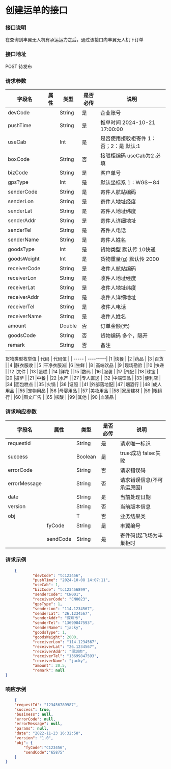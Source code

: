 # 创建运单的接口

### 接口说明

在查询到丰翼无人机有承运运力之后，通过该接口向丰翼无人机下订单

### 接口地址

POST
待发布

### 请求参数

| 字段名       | 属性 | 类型   | 是否必传 | 说明                                    |
| ------------ | ---- | ------ | -------- | --------------------------------------- |
| devCode      |      | String | 是       | 企业账号                                |
| pushTime     |      | String | 是       | 推单时间 2024-10-21 17:00:00            |
| useCab       |      | Int    | 是       | 是否使用接驳柜寄件 1：否；2：是  默认:1 |
| boxCode      |      | String | 否       | 接驳柜编码 useCab为2 必填               |
| bizCode      |      | String | 是       | 客户单号                                |
| gpsType      |      | Int    | 是       | 默认坐标系 1：WGS－84                   |
| senderCode   |      | String | 是       | 寄件人航站编码                          |
| senderLon    |      | String | 是       | 寄件人地址经度                          |
| senderLat    |      | String | 是       | 寄件人地址纬度                          |
| senderAddr   |      | String | 是       | 寄件人详细地址                          |
| senderTel    |      | String | 是       | 寄件人电话                              |
| senderName   |      | String | 是       | 寄件人姓名                              |
| goodsType    |      | Int    | 是       | 货物类型 默认传 10快递                  |
| goodsWeight  |      | Int    | 是       | 货物重量(g) 默认传 2000                 |
| receiverCode |      | String | 是       | 收件人航站编码                          |
| receiverLon  |      | String | 是       | 收件人地址经度                          |
| receiverLat  |      | String | 是       | 收件人地址纬度                          |
| receiverAddr |      | String | 是       | 收件人详细地址                          |
| receiverTel  |      | String | 是       | 收件人电话                              |
| receiverName |      | String | 是       | 收件人姓名                              |
| amount       |      | Double | 否       | 订单金额(元)                            |
| goodsCode    |      | String | 否       | 货物编码 多个，隔开                     |
| remark       |      | String | 否       | 备注                                    |

货物类型枚举值
| 代码  | 代码值   |
| ----- | ---------|
|1		|快餐      |
|2		|药品      |
|3		|百货      |
|4		|脏衣服收  |
|5		|干净衣服派|
|6		|生鲜      |
|8		|高端饮品  |
|9		|现场勘验  |
|10		|快递      |
|12		|文件      |
|13		|蛋糕      |
|14		|鲜花      |
|15		|数码      |
|16		|服装      |
|17		|汽配      |
|18		|珠宝      |
|20		|披萨      |
|21		|中餐      |
|22		|水产      |
|27		|专人直送  |
|32		|中端饮品  |
|33		|便利店    |
|34		|面包糕点  |
|35		|火锅      |
|36		|证照      |
|41		|外部落地配|
|47		|烟酒行    |
|48		|成人用品  |
|55		|宠物用品  |
|56		|母婴用品  |
|57		|美妆用品  |
|58		|家居建材  |
|59		|眼镜行    |
|60		|图文广告  |
|65		|核酸      |
|99		|其他      |
|90		|血液品    |



	
### 请求响应参数

| 字段名       | 属性     | 类型    | 是否必传 | 说明                       |
| ------------ | -------- | ------- | -------- | -------------------------- |
| requestId    |          | String  | 是       | 请求唯一标识               |
| success      |          | Boolean | 是       | true:成功 false:失败       |
| errorCode    |          | String  | 否       | 请求错误码                 |
| errorMessage |          | String  | 否       | 请求错误信息(不可承运原因) |
| date         |          | String  | 是       | 当前处理日期               |
| version      |          | String  | 否       | 当前版本信息               |
| obj          |          | T       | 否       | 业务结果类                 |
|              | fyCode   | String  | 是       | 丰翼编号                   |
|              | sendCode | String  | 是       | 寄件码(起飞场为丰巢柜时    |

		
### 请求示例

```json
	{
			"devCode": "tc123456",
			"pushTime": "2024-10-08 14:07:11",
			"useCab": 1,
			"bizCode": "tc123456899",
			"senderCode": "CN001",
			"receiverCode": "CN0023",
			"gpsType": 1,
			"senderLon": "114.1234567",
			"senderLat": "26.1234567",
			"senderAddr": "深圳市",
			"senderTel": "13699847593",
			"senderName": "jacky",
			"goodsType": 1,
			"goodsWeight": 2000,
			"receiverLon": "114.1234567",
			"receiverLat": "26.1234567",
			"receiverAddr": "深圳市",
			"receiverTel": "13699847593",
			"receiverName": "jacky",
			"amount": 20.5,
			"remark": null
}
```

### 响应示例

```json
	{
	"requestId": "123456789987",
	"success": true,
	"business": null,
	"errorCode": null,
	"errorMessage": null,
	"params": null,
	"date": "2022-11-23 16:32:58",
	"version": "1.0",
	"obj": {
		"fyCode":"C123456",
		"sendCode":"65875"
	}
}
```